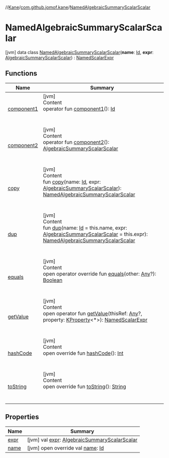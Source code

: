 //[Kane](../../index.md)/[com.github.jomof.kane](../index.md)/[NamedAlgebraicSummaryScalarScalar](index.md)



# NamedAlgebraicSummaryScalarScalar  
 [jvm] data class [NamedAlgebraicSummaryScalarScalar](index.md)(**name**: [Id](../../com.github.jomof.kane.impl/index.md#%5Bcom.github.jomof.kane.impl%2FId%2F%2F%2FPointingToDeclaration%2F%5D%2FClasslikes%2F-2004631606), **expr**: [AlgebraicSummaryScalarScalar](../-algebraic-summary-scalar-scalar/index.md)) : [NamedScalarExpr](../-named-scalar-expr/index.md)   


## Functions  
  
|  Name|  Summary| 
|---|---|
| <a name="com.github.jomof.kane/NamedAlgebraicSummaryScalarScalar/component1/#/PointingToDeclaration/"></a>[component1](component1.md)| <a name="com.github.jomof.kane/NamedAlgebraicSummaryScalarScalar/component1/#/PointingToDeclaration/"></a>[jvm]  <br>Content  <br>operator fun [component1](component1.md)(): [Id](../../com.github.jomof.kane.impl/index.md#%5Bcom.github.jomof.kane.impl%2FId%2F%2F%2FPointingToDeclaration%2F%5D%2FClasslikes%2F-2004631606)  <br><br><br>
| <a name="com.github.jomof.kane/NamedAlgebraicSummaryScalarScalar/component2/#/PointingToDeclaration/"></a>[component2](component2.md)| <a name="com.github.jomof.kane/NamedAlgebraicSummaryScalarScalar/component2/#/PointingToDeclaration/"></a>[jvm]  <br>Content  <br>operator fun [component2](component2.md)(): [AlgebraicSummaryScalarScalar](../-algebraic-summary-scalar-scalar/index.md)  <br><br><br>
| <a name="com.github.jomof.kane/NamedAlgebraicSummaryScalarScalar/copy/#kotlin.Any#com.github.jomof.kane.AlgebraicSummaryScalarScalar/PointingToDeclaration/"></a>[copy](copy.md)| <a name="com.github.jomof.kane/NamedAlgebraicSummaryScalarScalar/copy/#kotlin.Any#com.github.jomof.kane.AlgebraicSummaryScalarScalar/PointingToDeclaration/"></a>[jvm]  <br>Content  <br>fun [copy](copy.md)(name: [Id](../../com.github.jomof.kane.impl/index.md#%5Bcom.github.jomof.kane.impl%2FId%2F%2F%2FPointingToDeclaration%2F%5D%2FClasslikes%2F-2004631606), expr: [AlgebraicSummaryScalarScalar](../-algebraic-summary-scalar-scalar/index.md)): [NamedAlgebraicSummaryScalarScalar](index.md)  <br><br><br>
| <a name="com.github.jomof.kane/NamedAlgebraicSummaryScalarScalar/dup/#kotlin.Any#com.github.jomof.kane.AlgebraicSummaryScalarScalar/PointingToDeclaration/"></a>[dup](dup.md)| <a name="com.github.jomof.kane/NamedAlgebraicSummaryScalarScalar/dup/#kotlin.Any#com.github.jomof.kane.AlgebraicSummaryScalarScalar/PointingToDeclaration/"></a>[jvm]  <br>Content  <br>fun [dup](dup.md)(name: [Id](../../com.github.jomof.kane.impl/index.md#%5Bcom.github.jomof.kane.impl%2FId%2F%2F%2FPointingToDeclaration%2F%5D%2FClasslikes%2F-2004631606) = this.name, expr: [AlgebraicSummaryScalarScalar](../-algebraic-summary-scalar-scalar/index.md) = this.expr): [NamedAlgebraicSummaryScalarScalar](index.md)  <br><br><br>
| <a name="kotlin/Any/equals/#kotlin.Any?/PointingToDeclaration/"></a>[equals](../../com.github.jomof.kane.impl.types/-double-algebraic-type/index.md#%5Bkotlin%2FAny%2Fequals%2F%23kotlin.Any%3F%2FPointingToDeclaration%2F%5D%2FFunctions%2F-2004631606)| <a name="kotlin/Any/equals/#kotlin.Any?/PointingToDeclaration/"></a>[jvm]  <br>Content  <br>open operator override fun [equals](../../com.github.jomof.kane.impl.types/-double-algebraic-type/index.md#%5Bkotlin%2FAny%2Fequals%2F%23kotlin.Any%3F%2FPointingToDeclaration%2F%5D%2FFunctions%2F-2004631606)(other: [Any](https://kotlinlang.org/api/latest/jvm/stdlib/kotlin/-any/index.html)?): [Boolean](https://kotlinlang.org/api/latest/jvm/stdlib/kotlin/-boolean/index.html)  <br><br><br>
| <a name="com.github.jomof.kane/ScalarExpr/getValue/#kotlin.Any?#kotlin.reflect.KProperty[*]/PointingToDeclaration/"></a>[getValue](../-scalar-expr/get-value.md)| <a name="com.github.jomof.kane/ScalarExpr/getValue/#kotlin.Any?#kotlin.reflect.KProperty[*]/PointingToDeclaration/"></a>[jvm]  <br>Content  <br>open operator fun [getValue](../-scalar-expr/get-value.md)(thisRef: [Any](https://kotlinlang.org/api/latest/jvm/stdlib/kotlin/-any/index.html)?, property: [KProperty](https://kotlinlang.org/api/latest/jvm/stdlib/kotlin.reflect/-k-property/index.html)<*>): [NamedScalarExpr](../-named-scalar-expr/index.md)  <br><br><br>
| <a name="kotlin/Any/hashCode/#/PointingToDeclaration/"></a>[hashCode](../../com.github.jomof.kane.impl.types/-double-algebraic-type/index.md#%5Bkotlin%2FAny%2FhashCode%2F%23%2FPointingToDeclaration%2F%5D%2FFunctions%2F-2004631606)| <a name="kotlin/Any/hashCode/#/PointingToDeclaration/"></a>[jvm]  <br>Content  <br>open override fun [hashCode](../../com.github.jomof.kane.impl.types/-double-algebraic-type/index.md#%5Bkotlin%2FAny%2FhashCode%2F%23%2FPointingToDeclaration%2F%5D%2FFunctions%2F-2004631606)(): [Int](https://kotlinlang.org/api/latest/jvm/stdlib/kotlin/-int/index.html)  <br><br><br>
| <a name="com.github.jomof.kane/NamedAlgebraicSummaryScalarScalar/toString/#/PointingToDeclaration/"></a>[toString](to-string.md)| <a name="com.github.jomof.kane/NamedAlgebraicSummaryScalarScalar/toString/#/PointingToDeclaration/"></a>[jvm]  <br>Content  <br>open override fun [toString](to-string.md)(): [String](https://kotlinlang.org/api/latest/jvm/stdlib/kotlin/-string/index.html)  <br><br><br>


## Properties  
  
|  Name|  Summary| 
|---|---|
| <a name="com.github.jomof.kane/NamedAlgebraicSummaryScalarScalar/expr/#/PointingToDeclaration/"></a>[expr](expr.md)| <a name="com.github.jomof.kane/NamedAlgebraicSummaryScalarScalar/expr/#/PointingToDeclaration/"></a> [jvm] val [expr](expr.md): [AlgebraicSummaryScalarScalar](../-algebraic-summary-scalar-scalar/index.md)   <br>
| <a name="com.github.jomof.kane/NamedAlgebraicSummaryScalarScalar/name/#/PointingToDeclaration/"></a>[name](name.md)| <a name="com.github.jomof.kane/NamedAlgebraicSummaryScalarScalar/name/#/PointingToDeclaration/"></a> [jvm] open override val [name](name.md): [Id](../../com.github.jomof.kane.impl/index.md#%5Bcom.github.jomof.kane.impl%2FId%2F%2F%2FPointingToDeclaration%2F%5D%2FClasslikes%2F-2004631606)   <br>

